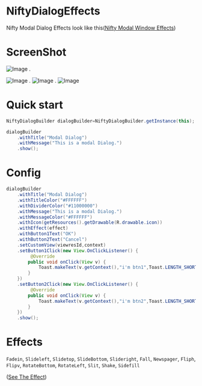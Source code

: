 NiftyDialogEffects
==================

Nifty Modal Dialog Effects look like this([Nifty Modal Window Effects][1])


# ScreenShot
![Image][5]
.

![Image][2]
.
![Image][3]
.
![Image][4]


# Quick start
``` java
NiftyDialogBuilder dialogBuilder=NiftyDialogBuilder.getInstance(this);

dialogBuilder
    .withTitle("Modal Dialog")
    .withMessage("This is a modal Dialog.")
    .show();
```


# Config
``` java
dialogBuilder
    .withTitle("Modal Dialog")
    .withTitleColor("#FFFFFF")
    .withDividerColor("#11000000")
    .withMessage("This is a modal Dialog.")
    .withMessageColor("#FFFFFF")
    .withIcon(getResources().getDrawable(R.drawable.icon))
    .withEffect(effect)
    .withButton1Text("OK")
    .withButton2Text("Cancel")
    .setCustomView(viewresId,context)
    .setButton1Click(new View.OnClickListener() {
         @Override
        public void onClick(View v) {
            Toast.makeText(v.getContext(),"i'm btn1",Toast.LENGTH_SHORT).show();
        }
    })
    .setButton2Click(new View.OnClickListener() {
         @Override
        public void onClick(View v) {
            Toast.makeText(v.getContext(),"i'm btn2",Toast.LENGTH_SHORT).show();
        }
    })
    .show();
```
# Effects
`Fadein`, `Slideleft`, `Slidetop`, `SlideBottom`, `Slideright`, `Fall`, `Newspager`, `Fliph`, `Flipv`, `RotateBottom`, `RotateLeft`, `Slit`, `Shake`, `Sidefill`

([See The Effect][1])











[1]: http://tympanus.net/Development/ModalWindowEffects/
[2]: http://img2.ph.126.net/MQFh_6FkTAD1qqzZ7EVdow==/2561703763061757743.png
[3]: http://img2.ph.126.net/uHM9MmUmlJk8moJlVyNTmw==/2568459162502797428.png
[4]: http://img1.ph.126.net/g2fw5Z1OtPBgE0cbn-HBqw==/6608233108214335942.png
[5]: http://img0.ph.126.net/iC46e1bXkU1f1rIfUZo99w==/6597620621984019408.gif

